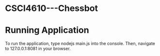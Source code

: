 # CSCI4610---Chessbot

# Running Application
To run the application, type nodejs main.js into the console. 
Then, navigate to 127.0.0.1:8081 in your browser.